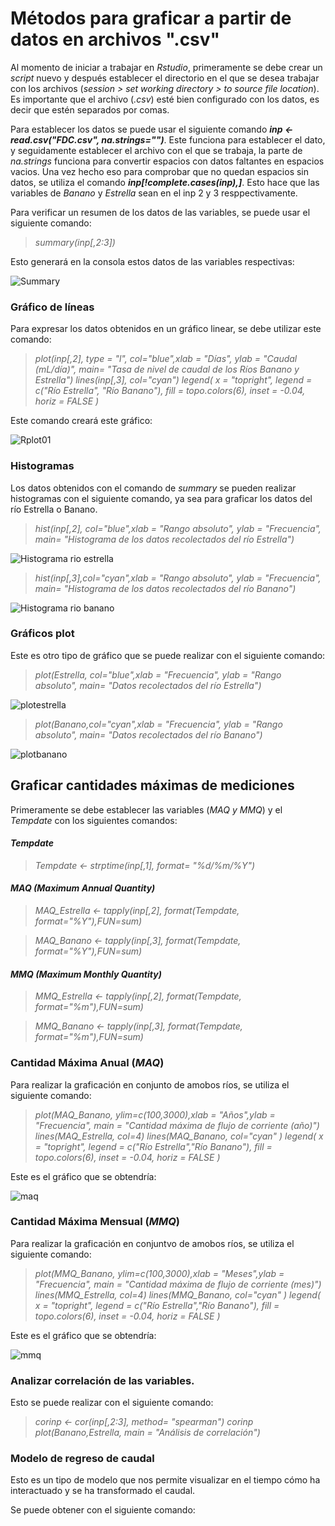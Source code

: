 # **Métodos para graficar a partir de datos en archivos ".csv"**
  Al momento de iniciar a trabajar en *Rstudio*, primeramente se debe crear un *script* nuevo y después establecer el directorio en el que se desea trabajar con los archivos (*session > set working directory > to source file location*). Es importante que el archivo (*.csv*) esté bien configurado con los datos, es decir que estén separados por comas.
  
  Para establecer los datos se puede usar el siguiente comando ***inp <- read.csv("FDC.csv", na.strings="")***. Este funciona para establecer el dato, y seguidamente establecer el archivo con el que se trabaja, la parte de *na.strings* funciona para convertir espacios con datos faltantes en espacios vacios. Una vez hecho eso para comprobar que no quedan espacios sin datos, se utiliza el comando ***inp[!complete.cases(inp),]***. Esto hace que las variables de *Banano* y *Estrella* sean en el inp 2 y 3 resppectivamente.
  
  Para verificar un resumen de los datos de las variables, se puede usar el siguiente comando:
  >*summary(inp[,2:3])*

Esto generará en la consola estos datos de las variables respectivas:

![Summary](https://user-images.githubusercontent.com/83330908/119290174-44353f80-bc09-11eb-98d8-def2d617167f.PNG)


### Gráfico de líneas

Para expresar los datos obtenidos en un gráfico linear, se debe utilizar este comando:
 
>*plot(inp[,2], type = "l", col="blue",xlab = "Días", ylab = "Caudal (mL/día)", main= "Tasa de nivel de caudal de los Ríos Banano y Estrella")
lines(inp[,3], col="cyan")
legend(
  x = "topright",
  legend = c("Río Estrella", "Río Banano"),
  fill = topo.colors(6),
  inset = -0.04,
  horiz = FALSE
  )*

Este comando creará este gráfico:

![Rplot01](https://user-images.githubusercontent.com/83330908/119286951-b5252900-bc02-11eb-8762-c4e33b0bff5b.png)

### Histogramas

Los datos obtenidos con el comando de *summary* se pueden realizar histogramas con el siguiente comando, ya sea para graficar los datos del río Estrella o Banano.

>*hist(inp[,2], col="blue",xlab = "Rango absoluto", ylab = "Frecuencia", main= "Histograma de los datos recolectados del río Estrella")*

![Histograma rio estrella](https://user-images.githubusercontent.com/83330908/119290278-76df3800-bc09-11eb-9c30-fee72f41644d.png)

>*hist(inp[,3],col="cyan",xlab = "Rango absoluto", ylab = "Frecuencia", main= "Histograma de los datos recolectados del río Banano")*

![Histograma rio banano](https://user-images.githubusercontent.com/83330908/119290435-ba39a680-bc09-11eb-948c-9d55f397b5f1.png)
 
### Gráficos plot

Este es otro tipo de gráfico que se puede realizar con el siguiente comando:

>*plot(Estrella, col="blue",xlab = "Frecuencia", ylab = "Rango absoluto", main= "Datos recolectados del río Estrella")*

![plotestrella](https://user-images.githubusercontent.com/83330908/119291602-f79f3380-bc0b-11eb-9acb-75ff61ac7da9.png)

>*plot(Banano,col="cyan",xlab = "Frecuencia", ylab = "Rango absoluto", main= "Datos recolectados del río Banano")*

![plotbanano](https://user-images.githubusercontent.com/83330908/119291612-ff5ed800-bc0b-11eb-8e0f-0fd9876b1a77.png)

## **Graficar cantidades máximas de mediciones**

Primeramente se debe establecer las variables (*MAQ y MMQ*) y el *Tempdate* con los siguientes comandos:

#### *Tempdate*

>*Tempdate <- strptime(inp[,1], format= "%d/%m/%Y")*

#### *MAQ (Maximum Annual Quantity)*

>*MAQ_Estrella <- tapply(inp[,2], format(Tempdate, format="%Y"),FUN=sum)*

>*MAQ_Banano <- tapply(inp[,3], format(Tempdate, format="%Y"),FUN=sum)*

#### *MMQ (Maximum Monthly Quantity)*

>*MMQ_Estrella <- tapply(inp[,2], format(Tempdate, format="%m"),FUN=sum)*

>*MMQ_Banano <- tapply(inp[,3], format(Tempdate, format="%m"),FUN=sum)*

### Cantidad Máxima Anual (*MAQ*)

Para realizar la graficación en conjunto de amobos ríos, se utiliza el siguiente comando:

>*plot(MAQ_Banano, ylim=c(100,3000),xlab = "Años",ylab = "Frecuencia", main = "Cantidad máxima de flujo de corriente (año)")
lines(MAQ_Estrella, col=4)
lines(MAQ_Banano, col="cyan" )
legend(
  x = "topright",
  legend = c("Río Estrella","Río Banano"),
  fill = topo.colors(6),
  inset = -0.04,
  horiz = FALSE
)*

Este es el gráfico que se obtendría:

![maq](https://user-images.githubusercontent.com/83330908/119294580-02f55d80-bc12-11eb-86df-20157bbb18ba.png)

### Cantidad Máxima Mensual (*MMQ*)

Para realizar la graficación en conjuntvo de amobos ríos, se utiliza el siguiente comando:

  >*plot(MMQ_Banano, ylim=c(100,3000),xlab = "Meses",ylab = "Frecuencia", main = "Cantidad máxima de flujo de corriente (mes)")                                                       lines(MMQ_Estrella, col=4)                                                                                                                                                       lines(MMQ_Banano, col="cyan" )                                                                                                                                                   legend(
  x = "topright",
  legend = c("Río Estrella","Río Banano"),
  fill = topo.colors(6),
  inset = -0.04,
  horiz = FALSE
)*

Este es el gráfico que se obtendría:

![mmq](https://user-images.githubusercontent.com/83330908/119294904-c5dd9b00-bc12-11eb-8fd7-6cca377ca85b.png)

### Analizar correlación de las variables.

Esto se puede realizar con el siguiente comando:

> *corinp <- cor(inp[,2:3], method= "spearman")                                                                                                                                     corinp                                                                                                                                                                           plot(Banano,Estrella, main = "Análisis de correlación")*



### Modelo de regreso de caudal

Esto es un tipo de modelo que nos permite visualizar en el tiempo cómo ha interactuado y se ha transformado el caudal.

Se puede obtener con el siguiente comando:

>

